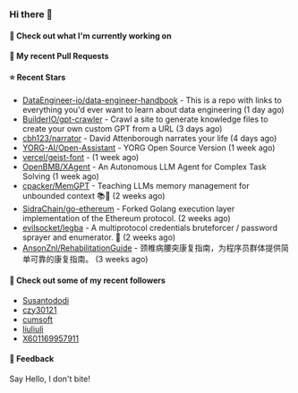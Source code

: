 ### Hi there 👋

#### 👷 Check out what I'm currently working on

#### 🔨 My recent Pull Requests


#### ⭐ Recent Stars

- [DataEngineer-io/data-engineer-handbook](https://github.com/DataEngineer-io/data-engineer-handbook) - This is a repo with links to everything you&#39;d ever want to learn about data engineering (1 day ago)
- [BuilderIO/gpt-crawler](https://github.com/BuilderIO/gpt-crawler) - Crawl a site to generate knowledge files to create your own custom GPT from a URL (3 days ago)
- [cbh123/narrator](https://github.com/cbh123/narrator) - David Attenborough narrates your life (4 days ago)
- [YORG-AI/Open-Assistant](https://github.com/YORG-AI/Open-Assistant) - YORG Open Source Version (1 week ago)
- [vercel/geist-font](https://github.com/vercel/geist-font) -  (1 week ago)
- [OpenBMB/XAgent](https://github.com/OpenBMB/XAgent) - An Autonomous LLM Agent for Complex Task Solving (1 week ago)
- [cpacker/MemGPT](https://github.com/cpacker/MemGPT) - Teaching LLMs memory management for unbounded context 📚🦙 (2 weeks ago)
- [SidraChain/go-ethereum](https://github.com/SidraChain/go-ethereum) - Forked Golang execution layer implementation of the Ethereum protocol. (2 weeks ago)
- [evilsocket/legba](https://github.com/evilsocket/legba) - A multiprotocol credentials bruteforcer / password sprayer and enumerator.  🥷 (2 weeks ago)
- [AnsonZnl/RehabilitationGuide](https://github.com/AnsonZnl/RehabilitationGuide) - 颈椎病腰突康复指南，为程序员群体提供简单可靠的康复指南。 (3 weeks ago)

#### 👯 Check out some of my recent followers

- [Susantododi](https://github.com/Susantododi)
- [czy30121](https://github.com/czy30121)
- [cumsoft](https://github.com/cumsoft)
- [liuliuli](https://github.com/liuliuli)
- [X601169957911](https://github.com/X601169957911)

#### 💬 Feedback

Say Hello, I don't bite!